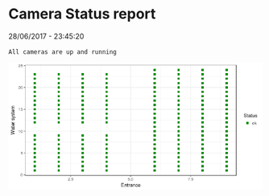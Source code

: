 Camera Status report
================
28/06/2017 - 23:45:20

    All cameras are up and running

![](camreport_files/figure-markdown_github/unnamed-chunk-2-1.png)
